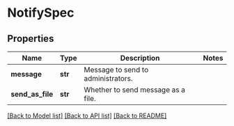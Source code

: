 # NotifySpec

## Properties
Name | Type | Description | Notes
------------ | ------------- | ------------- | -------------
**message** | **str** | Message to send to administrators. | 
**send_as_file** | **str** | Whether to send message as a file. | 

[[Back to Model list]](../README.md#documentation-for-models) [[Back to API list]](../README.md#documentation-for-api-endpoints) [[Back to README]](../README.md)

